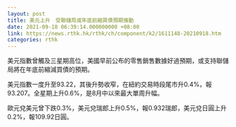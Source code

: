 ```yaml
---
layout: post
title: 美元上升　受聯儲局或年底前縮買債預期推動
date: 2021-09-18 06:39:14.000000000 +08:00
link: https://news.rthk.hk/rthk/ch/component/k2/1611148-20210918.htm
categories: rthk
---
```


美元指數曾觸及三星期高位，美國早前公布的零售銷售數據好過預期，或支持聯儲局將在年底前縮減買債的預期。

美元指數一度升至93.22，其後升勢收窄，在紐約交易時段尾市升0.4%，報93.207。全星期上升0.6%，是8月中以來最大單周升幅。

歐元兌美元曾下跌0.3%，美元兌瑞郎上升0.5%，報0.932瑞郎，美元兌日圓上升0.2%，報109.92日圓。
